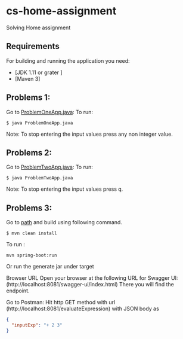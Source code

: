# cs-home-assignment
Solving Home assignment

## Requirements

For building and running the application you need:

- [JDK 1.11 or grater ]
- [Maven 3]

## Problems 1:
Go to [ProblemOneApp.java](https://github.com/madhurampotana/cs-home-assignment/blob/main/assignments/src/solve/problem/one/ProblemOneApp.java):
To run:
```shell
$ java ProblemOneApp.java
```
Note: To stop entering the input values press any non integer value.

## Problems 2:
Go to [ProblemTwoApp.java](https://github.com/madhurampotana/cs-home-assignment/blob/main/assignments/src/solve/problem/two/ProblemTwoApp.java):
To run:
```shell
$ java ProblemTwoApp.java
```
Note: To stop entering the input values press q.

## Problems 3:
Go to [path](https://github.com/madhurampotana/cs-home-assignment/tree/main/assignment) and build using following command.
```shell
$ mvn clean install
```

To run :

```shell
mvn spring-boot:run
```
Or run the generate jar under target

Browser URL
Open your browser at the following URL for Swagger UI:
(http://localhost:8081/swagger-ui/index.html)
There you will find the endpoint.

Go to Postman:
Hit http GET method with url (http://localhost:8081/evaluateExpression)
with JSON body as 
```json
{
  "inputExp": "+ 2 3"
}
```



